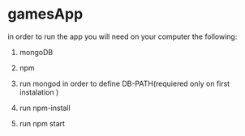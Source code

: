 # gamesApp

in order to run the app you will need on your computer the following: 
1. mongoDB
2. npm 

1. run mongod in order to define DB-PATH(requiered only on first instalation )
2. run npm-install
3. run npm start


